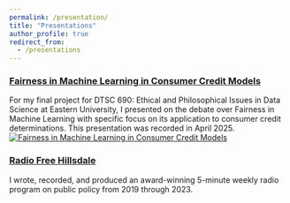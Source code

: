 ```yaml
---
permalink: /presentation/
title: "Presentations"
author_profile: true
redirect_from: 
  - /presentations
---
```


### <a href="https://www.youtube.com/watch?v=VIDEO_ID](https://www.youtube.com/watch?v=iqk4eZHAUe4">Fairness in Machine Learning in Consumer Credit Models</a>
For my final project for DTSC 690: Ethical and Philosophical Issues in Data Science at Eastern University, I presented on the debate over Fairness in Machine Learning with specific focus on its application to consumer credit determinations. This presentation was recorded in April 2025.
[![Fairness in Machine Learning in Consumer Credit Models
]([https://img.youtube.com/vi/iqk4eZHAUe4/maxresdefault.jpg])]([https://www.youtube.com/watch?v=VIDEO_ID](https://www.youtube.com/watch?v=iqk4eZHAUe4))


### <a href="/presentation/wrfh">Radio Free Hillsdale</a>
I wrote, recorded, and produced an award-winning 5-minute weekly radio program on public policy from 2019 through 2023.
